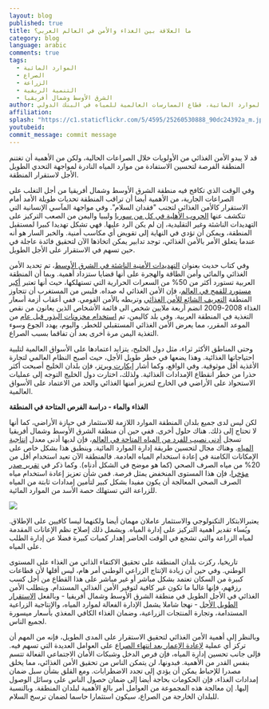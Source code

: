 ```yaml
---
layout: blog
published: true
title: ما العلاقة بين الغذاء والأمن في العالم العربي؟
category: blog
language: arabic
comments: true
tags: 
  - الموارد المائية
  - الصراع
  - الزراعة
  - التنمية الريفية
  - الشرق الأوسط وشمال أفريقيا
author: أندرس جاجيرسكوج، كبير خبراء إدارة الموارد المائية، قطاع الممارسات العالمية للمياه في البنك الدولي
affiliation: 
splash: "https://c1.staticflickr.com/5/4595/25260530888_90dc24392a_m.jpg"
youtubeid: 
commit_message: commit message
---
```

قد لا يبدو الأمن الغذائي من الأولويات خلال الصراعات الحالية، ولكن من الأهمية أن تغتنم المنطقة الفرصة لتحسين الاستفادة من موارد المياه النادرة لمواجهة التحدي الطويل الأجل لاستقرار المنطقة.




 
وفي الوقت الذي تكافح فيه منطقة الشرق الأوسط وشمال أفريقيا من أجل التغلب على الصراعات الجارية، من الأهمية أيضا أن تراقب المنطقة تحديات طويلة الأمد أمام الاستقرار كالأمن الغذائي لتجنب "فقدان السلام".  <!-- more --> وفي مواجهة المآسي الإنسانية التي تتكشف عنها [الحروب الأهلية في كل من سوريا](http://www.worldbank.org/en/country/syria/publication/the-toll-of-war-the-economic-and-social-consequences-of-the-conflict-in-syria) وليبيا واليمن من الصعب التركيز على التهديدات الناشئة وغير التقليدية، إن لم يكن الرد عليها. فهي تشكل تهديدا كبيرا لمستقبل المنطقة، ويمكن أن تؤدي في النهاية إلى تقويض أي مكاسب أمنية. والخبر السار هو أنه عندما يتعلق الأمر بالأمن الغذائي، توجد تدابير يمكن اتخاذها الآن لتحقيق فائدة عاجلة في حين تسهم في الاستقرار على الأجل الطويل.






 
وفي كتاب حديث بعنوان [التهديدات الأمنية الناشئة في الشرق الأوسط](https://rowman.com/ISBN/9781442247635/Emerging-Security-Threats-in-the-Middle-East-The-Impact-of-Climate-Change-and-Globalization)، تم تحديد الأمن الغذائي والمائي وأمن الطاقة والهجرة على أنها قضايا ستزداد أهمية. وبما أن المنطقة العربية تستورد أكثر من 50% من السعرات الحرارية التي تستهلكها، حيث أنها تعتبر [أكبر مستورد للقمح في العالم](https://openknowledge.worldbank.org/handle/10986/23964)، فإن الأمن الغذائي له صداه. فليس من المستغرب أن تتجاوز المنطقة [التعريف الشائع للأمن الغذائي](http://www.ifpri.org/topic/food-security) وتربطه بالأمن القومي. ففي أعقاب أزمة أسعار الغذاء 2008-2009 انضم أربعة ملايين شخص الى قائمة الأشخاص الذين يعانون من نقص التغذية في المنطقة العربية. وفي بلد كاليمن، تم [استخدام مخزونات البذور قبل عام](https://openknowledge.worldbank.org/handle/10986/23966) من الموعد المقرر، مما يعرض الأمن الغذائي المستقبلي للخطر. واليوم، يهدد الجوع وسوء التغذية اليمن مرة أخرى بعد أن تفاقما بسبب الصراع.





 
وحتى المناطق الأكثر ثراء، مثل دول الخليج، يتزايد اعتمادها على الأسواق العالمية لتلبية احتياجاتها الغذائية. وهذا يضعها في خطر طويل الأجل، حيث أصبح النظام العالمي لتجارة الأغذية أقل موثوقية. وفي الواقع، وكما أشار [إيكارت ويرتز](https://global.oup.com/academic/product/oil-for-food-9780199659487?cc=us&lang=en&)، فإن بلدان الخليج أصبحت أكثر حذرا من خطر انقطاع الإمدادات الغذائية. ولذلك، اختارت دول الخليج التوجه إلى عمليات الاستحواذ على الأراضي في الخارج لتعزيز أمنها الغذائي والحد من الاعتماد على الأسواق العالمية.






 
**الغذاء والماء - دراسة الفرص المتاحة في المنطقة**






 
لكن ليس لدى جميع بلدان المنطقة الموارد اللازمة للاستثمار في حيازة الأراضي، كما أنها لا تحتاج إلى ذلك. هناك حلول أخرى. ففي حين أن منطقة الشرق الأوسط وشمال أفريقيا تسجل [أدنى نصيب للفرد من المياه المتاحة في العالم](http://blogs.worldbank.org/arabvoices/numbers-facts-about-water-crisis-arab-world)، فإن لديها أدنى معدل [إنتاجية المياه](https://openknowledge.worldbank.org/handle/10986/27659). وهناك مجال لتحسين طريقة إدارة الموارد المائية. وينطبق هذا بشكل خاص على الإمكانات الكامنة في إعادة استخدام المياه العادمة. فالمنطقة الآن تعيد استخدام أقل من 20% من مياه الصرف الصحي (كما هو موضح في الشكل أدناه). وكما ذكر في [تقرير صدر مؤخرا](http://www.worldbank.org/en/topic/water/publication/beyond-scarcity-water-security-in-the-middle-east-and-north-africa)، فإن هذا المستوى المنخفض يمثل فرصة. فمن شأن تعزيز إعادة استخدام مياه الصرف الصحي المعالجة أن يكون مفيدا بشكل كبير لتأمين إمدادات ثابتة من المياه للزراعة التي تستهلك حصة الأسد من الموارد المائية.





 ![](https://c1.staticflickr.com/5/4687/24266948247_ab87e3d98a.jpg)





 
يعتبرالابتكار التكنولوجي والاستثمار عاملان مهمان أيضا ولكنهما ليسا كافيين على الإطلاق. ويُساء تقدير أهمية التركيز على إدارة المياه. ويشمل ذلك إصلاح نظم الإعانات المقدمة لمياه الزراعة والتي تشجع في الوقت الحاضر إهدار كميات كبيرة فضلا عن إدارة الطلب على المياه.





 
تاريخيا، ركزت بلدان المنطقة على تحقيق الاكتفاء الذاتي من الغذاء على المستوى الوطني. وفي حين أن زيادة الإنتاج الزراعي الوطني أمر هام، ليس أقلها لأن قطاعات كبيرة من السكان تعتمد بشكل مباشر أو غير مباشر على هذا القطاع من أجل كسب رزقهم، فإنها غالبا ما تكون غير كافية لتوفير الأمن الغذائي المستدام. ويتطلب الأمن الغذائي في الأجل الطويل في منطقة الشرق الأوسط وشمال أفريقيا - وبالفعل [الاستقرار الطويل الأجل](https://www.newsecuritybeat.org/2014/12/feeding-unrest-closer-relationship-food-prices-sociopolitical-conflict/) - نهجا شاملا يشمل الإدارة الفعالة لموارد المياه، والإنتاجية الزراعية المستدامة، وتجارة المنتجات الزراعية، وضمان الغذاء الكافي المغذي بأسعار ميسورة لجميع الناس.





 
وبالنظر إلى أهمية الأمن الغذائي لتحقيق الاستقرار على المدى الطويل، فإنه من المهم أن تركز أي عملية [لإعادة الإعمار بعد انتهاء الصراع](http://www.worldbank.org/en/region/mena/brief/our-new-strategy) على العوامل العديدة التي تسهم فيه. فإلى جانب تحسين إدارة المياه، فإن فرص الدخل وشبكات الأمان الاجتماعي الفعالة تتسم بنفس القدر من الأهمية. فبدونها، لن يتمكن الناس من تحقيق الأمن الغذائي، مما يخلق مصدرا للإحباط يمكن أن يؤدي إلى تجدد الاضطرابات. ومع القلق بشأن سبل ضمان إمدادات الغذاء، فإن الحكومات بحاجة أيضا إلى ضمان حصول الناس على وسائل الوصول إليها. إن معالجة هذه المجموعة من العوامل أمر بالغ الأهمية لبلدان المنطقة. وبالنسبة للبلدان الخارجة من الصراع، سيكون استثمارا حاسما لضمان ترسخ السلام.